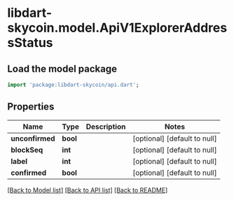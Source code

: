 # libdart-skycoin.model.ApiV1ExplorerAddressStatus

## Load the model package
```dart
import 'package:libdart-skycoin/api.dart';
```

## Properties
Name | Type | Description | Notes
------------ | ------------- | ------------- | -------------
**unconfirmed** | **bool** |  | [optional] [default to null]
**blockSeq** | **int** |  | [optional] [default to null]
**label** | **int** |  | [optional] [default to null]
**confirmed** | **bool** |  | [optional] [default to null]

[[Back to Model list]](../README.md#documentation-for-models) [[Back to API list]](../README.md#documentation-for-api-endpoints) [[Back to README]](../README.md)


